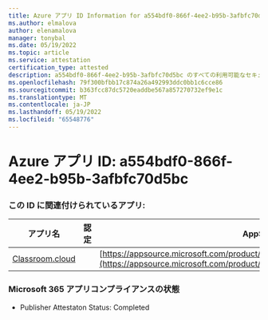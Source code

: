 ```yaml
---
title: Azure アプリ ID Information for a554bdf0-866f-4ee2-b95b-3afbfc70d5bc
ms.author: elmalova
author: elenamalova
manager: tonybal
ms.date: 05/19/2022
ms.topic: article
ms.service: attestation
certification_type: attested
description: a554bdf0-866f-4ee2-b95b-3afbfc70d5bc のすべての利用可能なセキュリティとコンプライアンス情報。
ms.openlocfilehash: 79f300bfbb17c874a26a492993ddc0bb1c6cce86
ms.sourcegitcommit: b363fcc87dc5720eaddbe567a857270732ef9e1c
ms.translationtype: MT
ms.contentlocale: ja-JP
ms.lasthandoff: 05/19/2022
ms.locfileid: "65548776"
---
```

# <a name="azure-app-id-a554bdf0-866f-4ee2-b95b-3afbfc70d5bc"></a>Azure アプリ ID: a554bdf0-866f-4ee2-b95b-3afbfc70d5bc


### <a name="apps-associated-with-this-id"></a>この ID に関連付けられているアプリ:
| **アプリ名** | **認定** | **AppSource で表示する** |
|--------------|---------------|-----------------------|
| [Classroom.cloud](../forward/netsupportltd1595255396224.classroom_cloud.md) |  | [https://appsource.microsoft.com/product/office/netsupportltd1595255396224.classroom_cloud](https://appsource.microsoft.com/product/office/netsupportltd1595255396224.classroom_cloud) |

### <a name="microsoft-365-app-compliance-status"></a>Microsoft 365 アプリコンプライアンスの状態
- Publisher Attestaton Status: Completed
